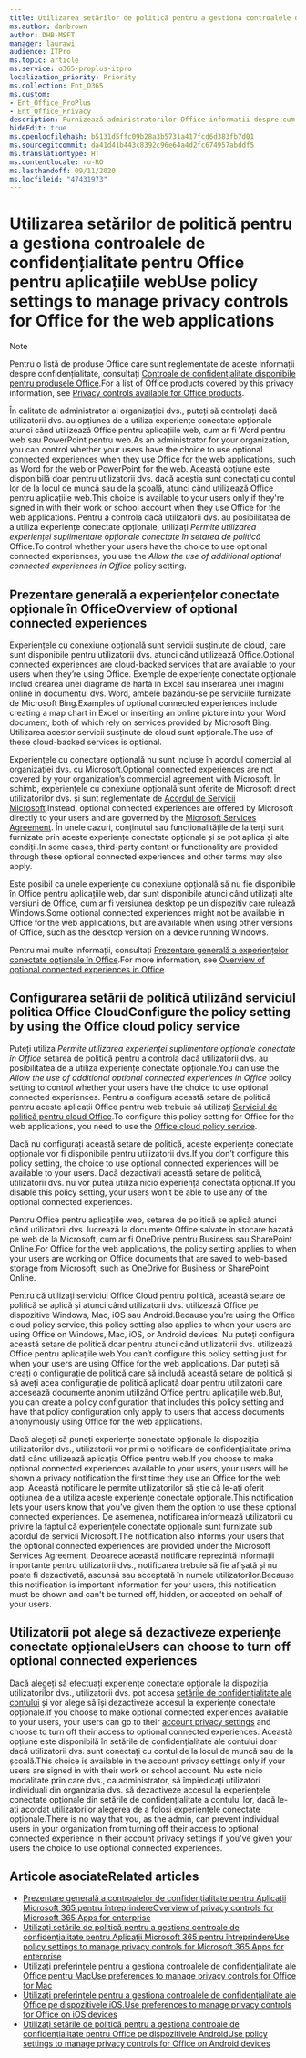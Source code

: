 ```yaml
---
title: Utilizarea setărilor de politică pentru a gestiona controalele de confidențialitate pentru Office pentru aplicațiile web
ms.author: danbrown
author: DHB-MSFT
manager: laurawi
audience: ITPro
ms.topic: article
ms.service: o365-proplus-itpro
localization_priority: Priority
ms.collection: Ent_O365
ms.custom:
- Ent_Office_ProPlus
- Ent_Office_Privacy
description: Furnizează administratorilor Office informații despre cum să gestioneze setările de confidențialitate pentru Office pentru aplicațiile web.
hideEdit: true
ms.openlocfilehash: b5131d5ffc09b28a3b5731a417fcd6d383fb7d01
ms.sourcegitcommit: da41d41b443c8392c96e64a4d2fc674957abddf5
ms.translationtype: HT
ms.contentlocale: ro-RO
ms.lasthandoff: 09/11/2020
ms.locfileid: "47431973"
---
```

# <a name="use-policy-settings-to-manage-privacy-controls-for-office-for-the-web-applications"></a><span data-ttu-id="e1cd9-103">Utilizarea setărilor de politică pentru a gestiona controalele de confidențialitate pentru Office pentru aplicațiile web</span><span class="sxs-lookup"><span data-stu-id="e1cd9-103">Use policy settings to manage privacy controls for Office for the web applications</span></span>

> [!NOTE]
> <span data-ttu-id="e1cd9-104">Pentru o listă de produse Office care sunt reglementate de aceste informații despre confidențialitate, consultați [Controale de confidențialitate disponibile pentru produsele Office](products-versions-privacy-controls.md).</span><span class="sxs-lookup"><span data-stu-id="e1cd9-104">For a list of Office products covered by this privacy information, see [Privacy controls available for Office products](products-versions-privacy-controls.md).</span></span>

<span data-ttu-id="e1cd9-105">În calitate de administrator al organizației dvs., puteți să controlați dacă utilizatorii dvs. au opțiunea de a utiliza experiențe conectate opționale atunci când utilizează Office pentru aplicațiile web, cum ar fi Word pentru web sau PowerPoint pentru web.</span><span class="sxs-lookup"><span data-stu-id="e1cd9-105">As an administrator for your organization, you can control whether your users have the choice to use optional connected experiences when they use Office for the web applications, such as Word for the web or PowerPoint for the web.</span></span> <span data-ttu-id="e1cd9-106">Această opțiune este disponibilă doar pentru utilizatorii dvs. dacă aceștia sunt conectați cu contul lor de la locul de muncă sau de la școală, atunci când utilizează Office pentru aplicațiile web.</span><span class="sxs-lookup"><span data-stu-id="e1cd9-106">This choice is available to your users only if they're signed in with their work or school account when they use Office for the web applications.</span></span> <span data-ttu-id="e1cd9-107">Pentru a controla dacă utilizatorii dvs. au posibilitatea de a utiliza experiențe conectate opționale, utilizați *Permite utilizarea experienței suplimentare opționale conectate în setarea de politică* Office.</span><span class="sxs-lookup"><span data-stu-id="e1cd9-107">To control whether your users have the choice to use optional connected experiences, you use the *Allow the use of additional optional connected experiences in Office* policy setting.</span></span>

## <a name="overview-of-optional-connected-experiences"></a><span data-ttu-id="e1cd9-108">Prezentare generală a experiențelor conectate opționale în Office</span><span class="sxs-lookup"><span data-stu-id="e1cd9-108">Overview of optional connected experiences</span></span>

<span data-ttu-id="e1cd9-109">Experiențele cu conexiune opțională sunt servicii susținute de cloud, care sunt disponibile pentru utilizatorii dvs. atunci când utilizează Office.</span><span class="sxs-lookup"><span data-stu-id="e1cd9-109">Optional connected experiences are cloud-backed services that are available to your users when they’re using Office.</span></span> <span data-ttu-id="e1cd9-110">Exemple de experiențe conectate opționale includ crearea unei diagrame de hartă în Excel sau inserarea unei imagini online în documentul dvs. Word, ambele bazându-se pe serviciile furnizate de Microsoft Bing.</span><span class="sxs-lookup"><span data-stu-id="e1cd9-110">Examples of optional connected experiences include creating a map chart in Excel or inserting an online picture into your Word document, both of which rely on services provided by Microsoft Bing.</span></span> <span data-ttu-id="e1cd9-111">Utilizarea acestor servicii susținute de cloud sunt opționale.</span><span class="sxs-lookup"><span data-stu-id="e1cd9-111">The use of these cloud-backed services is optional.</span></span> 

<span data-ttu-id="e1cd9-112">Experiențele cu conectare opțională nu sunt incluse în acordul comercial al organizației dvs. cu Microsoft.</span><span class="sxs-lookup"><span data-stu-id="e1cd9-112">Optional connected experiences are not covered by your organization’s commercial agreement with Microsoft.</span></span> <span data-ttu-id="e1cd9-113">În schimb, experiențele cu conexiune opțională sunt oferite de Microsoft direct utilizatorilor dvs. și sunt reglementate de [Acordul de Servicii Microsoft](https://www.microsoft.com/servicesagreement).</span><span class="sxs-lookup"><span data-stu-id="e1cd9-113">Instead, optional connected experiences are offered by Microsoft directly to your users and are governed by the [Microsoft Services Agreement](https://www.microsoft.com/servicesagreement).</span></span> <span data-ttu-id="e1cd9-114">În unele cazuri, conținutul sau funcționalitățile de la terți sunt furnizate prin aceste experiențe conectate opționale și se pot aplica și alte condiții.</span><span class="sxs-lookup"><span data-stu-id="e1cd9-114">In some cases, third-party content or functionality are provided through these optional connected experiences and other terms may also apply.</span></span>

<span data-ttu-id="e1cd9-115">Este posibil ca unele experiențe cu conexiune opțională să nu fie disponibile în Office pentru aplicațiile web, dar sunt disponibile atunci când utilizați alte versiuni de Office, cum ar fi versiunea desktop pe un dispozitiv care rulează Windows.</span><span class="sxs-lookup"><span data-stu-id="e1cd9-115">Some optional connected experiences might not be available in Office for the web applications, but are available when using other versions of Office, such as the desktop version on a device running Windows.</span></span>

<span data-ttu-id="e1cd9-116">Pentru mai multe informații, consultați [Prezentare generală a experiențelor conectate opționale în Office](optional-connected-experiences.md).</span><span class="sxs-lookup"><span data-stu-id="e1cd9-116">For more information, see [Overview of optional connected experiences in Office](optional-connected-experiences.md).</span></span>

## <a name="configure-the-policy-setting-by-using-the-office-cloud-policy-service"></a><span data-ttu-id="e1cd9-117">Configurarea setării de politică utilizând serviciul politica Office Cloud</span><span class="sxs-lookup"><span data-stu-id="e1cd9-117">Configure the policy setting by using the Office cloud policy service</span></span>

<span data-ttu-id="e1cd9-118">Puteți utiliza *Permite utilizarea experienței suplimentare opționale conectate în Office* setarea de politică pentru a controla dacă utilizatorii dvs. au posibilitatea de a utiliza experiențe conectate opționale.</span><span class="sxs-lookup"><span data-stu-id="e1cd9-118">You can use the *Allow the use of additional optional connected experiences in Office* policy setting to control whether your users have the choice to use optional connected experiences.</span></span> <span data-ttu-id="e1cd9-119">Pentru a configura această setare de politică pentru aceste aplicații Office pentru web trebuie să utilizați [ Serviciul de politică pentru cloud Office](../overview-office-cloud-policy-service.md).</span><span class="sxs-lookup"><span data-stu-id="e1cd9-119">To configure this policy setting for Office for the web applications, you need to use the [Office cloud policy service](../overview-office-cloud-policy-service.md).</span></span>  

<span data-ttu-id="e1cd9-120">Dacă nu configurați această setare de politică, aceste experiențe conectate opționale vor fi disponibile pentru utilizatorii dvs.</span><span class="sxs-lookup"><span data-stu-id="e1cd9-120">If you don’t configure this policy setting, the choice to use optional connected experiences will be available to your users.</span></span> <span data-ttu-id="e1cd9-121">Dacă dezactivați această setare de politică, utilizatorii dvs. nu vor putea utiliza nicio experiență conectată opțional.</span><span class="sxs-lookup"><span data-stu-id="e1cd9-121">If you disable this policy setting, your users won’t be able to use any of the optional connected experiences.</span></span>

<span data-ttu-id="e1cd9-122">Pentru Office pentru aplicațiile web, setarea de politică se aplică atunci când utilizatorii dvs. lucrează la documente Office salvate în stocare bazată pe web de la Microsoft, cum ar fi OneDrive pentru Business sau SharePoint Online.</span><span class="sxs-lookup"><span data-stu-id="e1cd9-122">For Office for the web applications, the policy setting applies to when your users are working on Office documents that are saved to web-based storage from Microsoft, such as OneDrive for Business or SharePoint Online.</span></span>

<span data-ttu-id="e1cd9-123">Pentru că utilizați serviciul Office Cloud pentru politică, această setare de politică se aplică și atunci când utilizatorii dvs. utilizează Office pe dispozitive Windows, Mac, iOS sau Android.</span><span class="sxs-lookup"><span data-stu-id="e1cd9-123">Because you’re using the Office cloud policy service, this policy setting also applies to when your users are using Office on Windows, Mac, iOS, or Android devices.</span></span> <span data-ttu-id="e1cd9-124">Nu puteți configura această setare de politică doar pentru atunci când utilizatorii dvs. utilizează Office pentru aplicațiile web.</span><span class="sxs-lookup"><span data-stu-id="e1cd9-124">You can’t configure this policy setting just for when your users are using Office for the web applications.</span></span> <span data-ttu-id="e1cd9-125">Dar puteți să creați o configurație de politică care să includă această setare de politică și să aveți acea configurație de politică aplicată doar pentru utilizatorii care accesează documente anonim utilizând Office pentru aplicațiile web.</span><span class="sxs-lookup"><span data-stu-id="e1cd9-125">But, you can create a policy configuration that includes this policy setting and have that policy configuration only apply to users that access documents anonymously using Office for the web applications.</span></span>

<span data-ttu-id="e1cd9-126">Dacă alegeți să puneți experiențe conectate opționale la dispoziția utilizatorilor dvs., utilizatorii vor primi o notificare de confidențialitate prima dată când utilizează aplicația Office pentru web.</span><span class="sxs-lookup"><span data-stu-id="e1cd9-126">If you choose to make optional connected experiences available to your users, your users will be shown a privacy notification the first time they use an Office for the web app.</span></span> <span data-ttu-id="e1cd9-127">Această notificare le permite utilizatorilor să știe că le-ați oferit opțiunea de a utiliza aceste experiențe conectate opționale.</span><span class="sxs-lookup"><span data-stu-id="e1cd9-127">This notification lets your users know that you’ve given them the option to use these optional connected experiences.</span></span> <span data-ttu-id="e1cd9-128">De asemenea, notificarea informează utilizatorii cu privire la faptul că experiențele conectate opționale sunt furnizate sub acordul de servicii Microsoft.</span><span class="sxs-lookup"><span data-stu-id="e1cd9-128">The notification also informs your users that the optional connected experiences are provided under the Microsoft Services Agreement.</span></span> <span data-ttu-id="e1cd9-129">Deoarece această notificare reprezintă informații importante pentru utilizatorii dvs., notificarea trebuie să fie afișată și nu poate fi dezactivată, ascunsă sau acceptată în numele utilizatorilor.</span><span class="sxs-lookup"><span data-stu-id="e1cd9-129">Because this notification is important information for your users, this notification must be shown and can't be turned off, hidden, or accepted on behalf of your users.</span></span>

## <a name="users-can-choose-to-turn-off-optional-connected-experiences"></a><span data-ttu-id="e1cd9-130">Utilizatorii pot alege să dezactiveze experiențe conectate opționale</span><span class="sxs-lookup"><span data-stu-id="e1cd9-130">Users can choose to turn off optional connected experiences</span></span>

<span data-ttu-id="e1cd9-131">Dacă alegeți să efectuați experiențe conectate opționale la dispoziția utilizatorilor dvs., utilizatorii dvs. pot accesa [setările de confidențialitate ale contului](https://support.microsoft.com/office/3e7bc183-bf52-4fd0-8e6b-78978f7f121b#ID0EAADAAA=Online) și vor alege să își dezactiveze accesul la experiențe conectate opționale.</span><span class="sxs-lookup"><span data-stu-id="e1cd9-131">If you choose to make optional connected experiences available to your users, your users can go to their [account privacy settings](https://support.microsoft.com/office/3e7bc183-bf52-4fd0-8e6b-78978f7f121b#ID0EAADAAA=Online) and choose to turn off their access to optional connected experiences.</span></span> <span data-ttu-id="e1cd9-132">Această opțiune este disponibilă în setările de confidențialitate ale contului doar dacă utilizatorii dvs. sunt conectați cu contul de la locul de muncă sau de la școală.</span><span class="sxs-lookup"><span data-stu-id="e1cd9-132">This choice is available in the account privacy settings only if your users are signed in with their work or school account.</span></span> <span data-ttu-id="e1cd9-133">Nu este nicio modalitate prin care dvs., ca administrator, să împiedicați utilizatori individuali din organizația dvs. să dezactiveze accesul la experiențele conectate opționale din setările de confidențialitate a contului lor, dacă le-ați acordat utilizatorilor alegerea de a folosi experiențele conectate opționale.</span><span class="sxs-lookup"><span data-stu-id="e1cd9-133">There is no way that you, as the admin, can prevent individual users in your organization from turning off their access to optional connected experience in their account privacy settings if you've given your users the choice to use optional connected experiences.</span></span>

## <a name="related-articles"></a><span data-ttu-id="e1cd9-134">Articole asociate</span><span class="sxs-lookup"><span data-stu-id="e1cd9-134">Related articles</span></span>

- [<span data-ttu-id="e1cd9-135">Prezentare generală a controalelor de confidențialitate pentru Aplicații Microsoft 365 pentru întreprindere</span><span class="sxs-lookup"><span data-stu-id="e1cd9-135">Overview of privacy controls for Microsoft 365 Apps for enterprise</span></span>](overview-privacy-controls.md)
- [<span data-ttu-id="e1cd9-136">Utilizați setările de politică pentru a gestiona controale de confidențialitate pentru Aplicații Microsoft 365 pentru întreprindere</span><span class="sxs-lookup"><span data-stu-id="e1cd9-136">Use policy settings to manage privacy controls for Microsoft 365 Apps for enterprise</span></span>](manage-privacy-controls.md)
- [<span data-ttu-id="e1cd9-137">Utilizați preferințele pentru a gestiona controalele de confidențialitate ale Office pentru Mac</span><span class="sxs-lookup"><span data-stu-id="e1cd9-137">Use preferences to manage privacy controls for Office for Mac</span></span>](mac-privacy-preferences.md)
- [<span data-ttu-id="e1cd9-138">Utilizați preferințele pentru a gestiona controalele de confidențialitate ale Office pe dispozitivele iOS.</span><span class="sxs-lookup"><span data-stu-id="e1cd9-138">Use preferences to manage privacy controls for Office on iOS devices</span></span>](ios-privacy-preferences.md)
- [<span data-ttu-id="e1cd9-139">Utilizați setările de politică pentru a gestiona controale de confidențialitate pentru Office pe dispozitivele Android</span><span class="sxs-lookup"><span data-stu-id="e1cd9-139">Use policy settings to manage privacy controls for Office on Android devices</span></span>](android-privacy-controls.md)